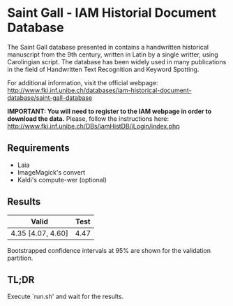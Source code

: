 # Saint Gall - IAM Historial Document Database

The Saint Gall database presented in contains a handwritten historical
manuscript from the 9th century, written in Latin by a single writter, using
Carolingian script. The database has been widely used in many publications
in the field of Handwritten Text Recognition and Keyword Spotting.

For additional information, visit the official webpage:
http://www.fki.inf.unibe.ch/databases/iam-historical-document-database/saint-gall-database

**IMPORTANT: You will need to register to the IAM webpage in order to download
the data.** Please, follow the instructions here:
http://www.fki.inf.unibe.ch/DBs/iamHistDB/iLogin/index.php

## Requirements

- Laia
- ImageMagick's convert
- Kaldi's compute-wer (optional)

## Results

| Valid             | Test              |
|-------------------|-------------------|
| 4.35 [4.07, 4.60] | 4.47              |

Bootstrapped confidence intervals at 95% are shown for the validation partition.

## TL;DR

Execute `run.sh' and wait for the results.